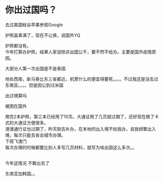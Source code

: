 # 你出过国吗？


去过美国硅谷苹果参观Google

护照盖章满了，现在不让换，说国外YQ<img src="static/image/smiley/yct/002.gif" smilieid="30" border="0" alt="" /> 

护照都没有。<br />
今年打算办护照，结果人家说除非出国公干，要不然不给办。主要是国外疫情原因。<img id="aimg_lMOZu" onclick="zoom(this, this.src, 0, 0, 0)" class="zoom" src="https://cdn.jsdelivr.net/gh/hishis/forum-master/public/images/patch.gif" onmouseover="img_onmouseoverfunc(this)" onload="thumbImg(this)" border="0" alt="" />

大部分人第一次出国是不是泰国<img src="static/image/smiley/default/titter.gif" smilieid="9" border="0" alt="" /><img src="static/image/smiley/default/titter.gif" smilieid="9" border="0" alt="" />

地处西南，新马泰比东三省都近，机票什么的便宜得要死。。。。不过我还是没去过东南亚<img src="static/image/smiley/default/titter.gif" smilieid="9" border="0" alt="" />。。。。但是因公到过米国

出过境算吗<img src="static/image/smiley/default/lol.gif" smilieid="12" border="0" alt="" />

被困在国外<img id="aimg_u3jpj" onclick="zoom(this, this.src, 0, 0, 0)" class="zoom" src="https://cdn.jsdelivr.net/gh/hishis/forum-master/public/images/patch.gif" onmouseover="img_onmouseoverfunc(this)" onload="thumbImg(this)" border="0" alt="" />

用完2本护照，第三本已经用了10页。大通证用了几页就过期了，还好现在换了卡式的大通证方便很多。<br />
港澳通行证也过期了，昨天刚去补办，在本地的出入境不给我办，说我频繁出入境，每次只能去省会城市办理。<br />
下周飞澳门<br />
每次办理的时候都要比别人多写几页材料，就写为啥出国这么多次。。<br />
<br />
<img id="aimg_xF40X" onclick="zoom(this, this.src, 0, 0, 0)" class="zoom" src="https://i.w3tt.com/images/o1fcq.jpg" onmouseover="img_onmouseoverfunc(this)" onload="thumbImg(this)" border="0" alt="" /><br />
<img id="aimg_z0BsE" onclick="zoom(this, this.src, 0, 0, 0)" class="zoom" src="https://i.w3tt.com/images/o19Mc.jpg" onmouseover="img_onmouseoverfunc(this)" onload="thumbImg(this)" border="0" alt="" /><br />
<img id="aimg_E6VEG" onclick="zoom(this, this.src, 0, 0, 0)" class="zoom" src="https://i.w3tt.com/images/o1j7r.jpg" onmouseover="img_onmouseoverfunc(this)" onload="thumbImg(this)" border="0" alt="" /><img id="aimg_qDodr" onclick="zoom(this, this.src, 0, 0, 0)" class="zoom" src="https://cdn.jsdelivr.net/gh/hishis/forum-master/public/images/patch.gif" onmouseover="img_onmouseoverfunc(this)" onload="thumbImg(this)" border="0" alt="" />

今年这情况 不敢出去了

东南亚加韩国。。
